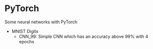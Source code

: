# PyTorch
Some neural networks with PyTorch

- MNIST Digits
  - CNN_99: Simple CNN which has an accuracy above 99% with 4 epochs
